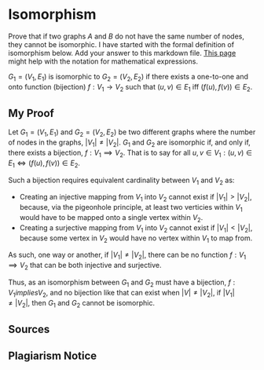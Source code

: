 # Isomorphism

Prove that if two graphs $A$ and $B$ do not have the same number of nodes, they
cannot be isomorphic. I have started with the formal definition of isomorphism
below. Add your answer to this markdown file. [This
page](https://docs.github.com/en/get-started/writing-on-github/working-with-advanced-formatting/writing-mathematical-expressions)
might help with the notation for mathematical expressions.

$G_1=(V_1 , E_1)$ is isomorphic to $G_2 = (V_2, E_2)$ if there exists a
one-to-one and onto function (bijection) $f: V_1 \rightarrow V_2$ such that $(u,v)
\in E_1$ iff $(f(u),f(v)) \in E_2$.

## My Proof

Let $G_1 = (V_1, E_1)$ and $G_2 = (V_2, E_2)$ be two different graphs where the
number of nodes in the graphs, $|V_1| \neq |V_2|$. $G_1$ and $G_2$ are isomorphic
if, and only if, there exists a bijection, $f: V_1 \implies V_2$. That is to
say for all $u, v \in V_1: (u, v) \in E_1 \Longleftrightarrow (f(u), f(v)) \in E_2$.  

Such a bijection requires equivalent cardinality between $V_1$ and $V_2$ as:  

* Creating an injective mapping from $V_1$ into $V_2$ cannot exist if $|V_1| >
  |V_2|$, because, via the pigeonhole principle, at least two verticies within
  $V_1$ would have to be mapped onto a single vertex within $V_2$.
* Creating a surjective mapping from $V_1$ into $V_2$ cannot exist if $|V_1| <
  |V_2|$, because some vertex in $V_2$ would have no vertex within $V_1$ to
  map from.
  
As such, one way or another, if $|V_1| \neq |V_2|$, there can be no function $f:
V_1 \implies V_2$ that can be both injective and surjective.  

Thus, as an isomorphism between $G_1$ and $G_2$ must have a bijection, $f: V_1
implies V_2$, and no bijection like that can exist when $|V| \neq |V_2|$, if
$|V_1| \neq |V_2|$, then $G_1$ and $G_2$ cannot be isomorphic.  

## Sources

## Plagiarism Notice
